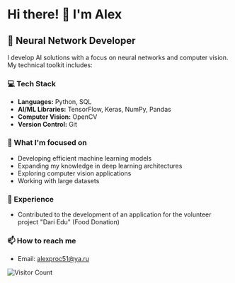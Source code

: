 # Hi there! 👋 I'm Alex

## 🧠 Neural Network Developer

I develop AI solutions with a focus on neural networks and computer vision. My technical toolkit includes:

### 💻 Tech Stack
- **Languages:** Python, SQL
- **AI/ML Libraries:** TensorFlow, Keras, NumPy, Pandas
- **Computer Vision:** OpenCV
- **Version Control:** Git

### 🌱 What I'm focused on
- Developing efficient machine learning models
- Expanding my knowledge in deep learning architectures
- Exploring computer vision applications
- Working with large datasets

### 🚀 Experience
- Contributed to the development of an application for the volunteer project "Dari Edu" (Food Donation)

### 📫 How to reach me
- Email: alexproc51@ya.ru

![Visitor Count](https://visitor-badge.laobi.icu/badge?page_id=AlexTako.AlexTako)
